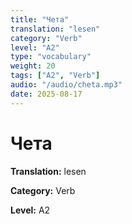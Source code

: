 ```yaml
---
title: "Чета"
translation: "lesen"
category: "Verb"
level: "A2"
type: "vocabulary"
weight: 20
tags: ["A2", "Verb"]
audio: "/audio/cheta.mp3"
date: 2025-08-17
---
```


# Чета

**Translation:** lesen

**Category:** Verb

**Level:** A2

